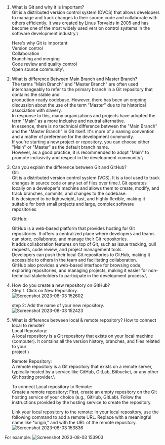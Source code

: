1. What is Git and why it is Important?\
Git is a distributed version control system (DVCS) that allows developers to manage and track changes to their source code and collaborate with others efficiently. It was created by Linus Torvalds in 2005 and has become one of the most widely used version control systems in the software development industry.\

   Here's why Git is important:\
   Version control\
   Collaboration\
   Branching and merging\
   Code review and quality control\
   Open source community\

2. What is difference Between Main Branch and Master Branch?\
   The terms "Main Branch" and "Master Branch" are often used interchangeably to refer to the primary branch in a Git repository that contains the stable and    
   production-ready codebase. However, there has been an ongoing discussion about the use of the term "Master" due to its historical association with slavery.\
   In response to this, many organizations and projects have adopted the term "Main" as a more inclusive and neutral alternative.\
   In essence, there is no technical difference between the "Main Branch" and the "Master Branch" in Git itself. It's more of a naming convention and a matter of 
   preference for the development community.\
   If you're starting a new project or repository, you can choose either "Main" or "Master" as the default branch name.\
   However, as a good practice, it is recommended to adopt "Main" to promote inclusivity and respect in the development community.\

3. Can you explain the difference between Git and GitHub?\
   Git:\
   Git is a distributed version control system (VCS). It is a tool used to track changes in source code or any set of files over time.\ 
   Git operates locally on a developer's machine and allows them to create, modify, and track branches, commits, and changes to the codebase.\
   It is designed to be lightweight, fast, and highly flexible, making it suitable for both small projects and large, complex software repositories.

   GitHub:

   GitHub is a web-based platform that provides hosting for Git repositories. It offers a centralized place where developers and teams can store, collaborate, and     manage their Git repositories.\
   It adds collaboration features on top of Git, such as issue tracking, pull requests, code review, and project management tools.\
   Developers can push their local Git repositories to GitHub, making it accessible to others in the team and facilitating collaboration.\
   GitHub also provides a web-based interface for browsing code, exploring repositories, and managing projects, making it easier for non-technical stakeholders to     participate in the development process.\

4. How do you create a new repository on GitHub? \
   Step 1: Click on New Repository. \
   ![Screenshot 2023-08-03 152602](https://github.com/pardeshiumesh23/90DaysofDevOps/assets/138001374/0ef2c915-9a09-4ef3-af18-113bbc62f5f1)

   step 2: Add the name of your new repository.
   ![Screenshot 2023-08-03 152423](https://github.com/pardeshiumesh23/90DaysofDevOps/assets/138001374/454faf56-3cf4-4969-b5df-99233eb13794)

5. What is difference between local & remote repository? How to connect local to remote?\
   Local Repository:\
   A local repository is a Git repository that exists on your local machine (computer). It contains all the version history, branches, and files related to your    
   project.\

   Remote Repository:\
   A remote repository is a Git repository that exists on a remote server, typically hosted by a service like GitHub, GitLab, Bitbucket, or any other Git hosting      provider.\

   To connect Local repository to Remote:\
   Create a remote repository: First, create an empty repository on the Git hosting service of your choice (e.g., GitHub, GitLab). Follow the instructions provided    by the hosting service to create the repository.

   Link your local repository to the remote: In your local repository, use the following command to add a remote URL. Replace <remote-name> with a meaningful name     like "origin," and <remote-URL> with the URL of the remote repository.
   ![Screenshot 2023-08-03 153836](https://github.com/pardeshiumesh23/90DaysofDevOps/assets/138001374/63d737d2-05ff-412f-8676-8509c477847f)
   
For example:
   ![Screenshot 2023-08-03 153903](https://github.com/pardeshiumesh23/90DaysofDevOps/assets/138001374/66c2d14f-7508-47b8-acdb-12a35e1da002)


